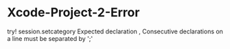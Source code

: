 # Xcode-Project-2-Error
try! session.setcategory  Expected declaration  ,  Consecutive declarations on a line must be separated by ';'
